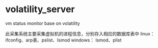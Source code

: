 # volatility_server
vm status monitor base on volatility



此采集系统主要采集虚拟机的进程信息，分别存入相应的数据库表中
	linux：
		ifconfig、arp表、pslist、lsmod
	windows：
		lsmod、plist

